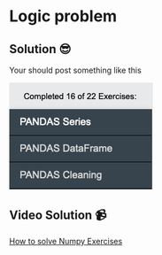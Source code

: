 # Logic problem

## Solution 😎

Your should post something like this

![image](../../../assets/pandasSolution.png)

## Video Solution 📹

[How to solve Numpy Exercises](https://edpuzzle.com/assignments/637d8d841ac95640fd95a221/watch)


